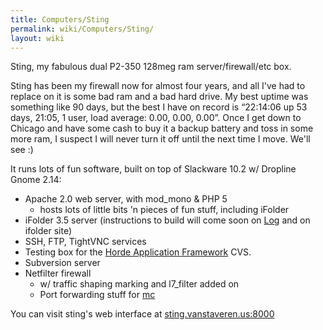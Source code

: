 ```yaml
---
title: Computers/Sting
permalink: wiki/Computers/Sting/
layout: wiki
---
```


Sting, my fabulous dual P2-350 128meg ram server/firewall/etc box.

Sting has been my firewall now for almost four years, and all I've had
to replace on it is some bad ram and a bad hard drive. My best uptime
was something like 90 days, but the best I have on record is “22:14:06
up 53 days, 21:05, 1 user, load average: 0.00, 0.00, 0.00”. Once I get
down to Chicago and have some cash to buy it a backup battery and toss
in some more ram, I suspect I will never turn it off until the next time
I move. We'll see :)

It runs lots of fun software, built on top of Slackware 10.2 w/ Dropline
Gnome 2.14:

-   Apache 2.0 web server, with mod\_mono & PHP 5
    -   hosts lots of little bits 'n pieces of fun stuff, including
        iFolder
-   iFolder 3.5 server (instructions to build will come soon on
    [Log](/wiki/Log "wikilink") and on ifolder site)
-   SSH, FTP, TightVNC services
-   Testing box for the [Horde Application
    Framework](http://www.horde.org/) CVS.
-   Subversion server
-   Netfilter firewall
    -   w/ traffic shaping marking and l7\_filter added on
    -   Port forwarding stuff for [mc](/wiki/Computers/Mc "wikilink")

You can visit sting's web interface at
[sting.vanstaveren.us:8000](http://sting.vanstaveren.us:8000/)
